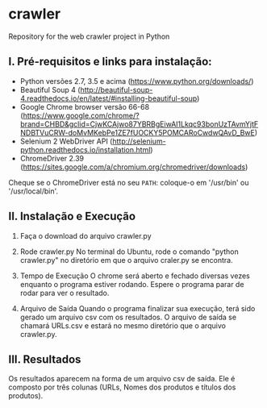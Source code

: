 # crawler
Repository for the web crawler project in Python

I. Pré-requisitos e links para instalação: 
------------

- Python versões 2.7, 3.5 e acima (https://www.python.org/downloads/)
- Beautiful Soup 4 (http://beautiful-soup-4.readthedocs.io/en/latest/#installing-beautiful-soup)
- Google Chrome browser versão 66-68 (https://www.google.com/chrome/?brand=CHBD&gclid=CjwKCAjwo87YBRBgEiwAI1Lkqc93bonUzTAvmYjtFNDBTVuCRW-doMvMKebPe1ZE7fUOCKY5POMCARoCwdwQAvD_BwE)
- Selenium 2 WebDriver API (http://selenium-python.readthedocs.io/installation.html)
- ChromeDriver 2.39 (https://sites.google.com/a/chromium.org/chromedriver/downloads)

Cheque se o ChromeDriver está no seu `PATH`: coloque-o em '/usr/bin' ou '/usr/local/bin'.



II. Instalação e Execução
----------

1. Faça o download do arquivo crawler.py

2. Rode crawler.py
No terminal do Ubuntu, rode o comando "python crawler.py" no diretório em que o arquivo craler.py se encontra. 

3. Tempo de Execução
O chrome será aberto e fechado diversas vezes enquanto o programa estiver rodando. Espere o programa parar de rodar para ver o resultado.

4. Arquivo de Saída
Quando o programa finalizar sua execução, terá sido gerado um arquivo csv com os resultados. O arquivo de saída se chamará URLs.csv e estará no mesmo diretório que o arquivo crawler.py.



III. Resultados
----------

Os resultados aparecem na forma de um arquivo csv de saída. Ele é composto por três colunas (URLs, Nomes dos produtos e títulos dos produtos).
